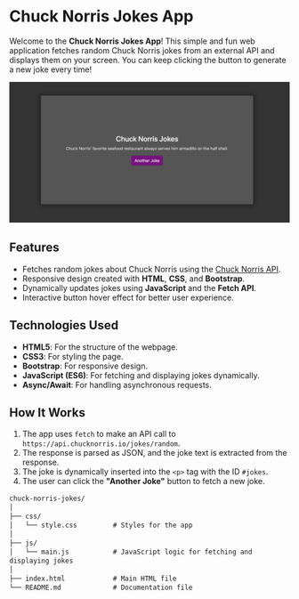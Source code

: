 # Chuck Norris Jokes App

Welcome to the **Chuck Norris Jokes App**! This simple and fun web application fetches random Chuck Norris jokes from an external API and displays them on your screen. You can keep clicking the button to generate a new joke every time!

![ImageText](images/chuck-norris.png)

## Features

- Fetches random jokes about Chuck Norris using the [Chuck Norris API](https://api.chucknorris.io/).
- Responsive design created with **HTML**, **CSS**, and **Bootstrap**.
- Dynamically updates jokes using **JavaScript** and the **Fetch API**.
- Interactive button hover effect for better user experience.

## Technologies Used

- **HTML5**: For the structure of the webpage.
- **CSS3**: For styling the page.
- **Bootstrap**: For responsive design.
- **JavaScript (ES6)**: For fetching and displaying jokes dynamically.
- **Async/Await**: For handling asynchronous requests.

## How It Works

1. The app uses `fetch` to make an API call to `https://api.chucknorris.io/jokes/random`.
2. The response is parsed as JSON, and the joke text is extracted from the response.
3. The joke is dynamically inserted into the `<p>` tag with the ID `#jokes`.
4. The user can click the **"Another Joke"** button to fetch a new joke.

```
chuck-norris-jokes/
│
├── css/
│   └── style.css         # Styles for the app
│
├── js/
│   └── main.js           # JavaScript logic for fetching and displaying jokes
│
├── index.html            # Main HTML file
└── README.md             # Documentation file
```
